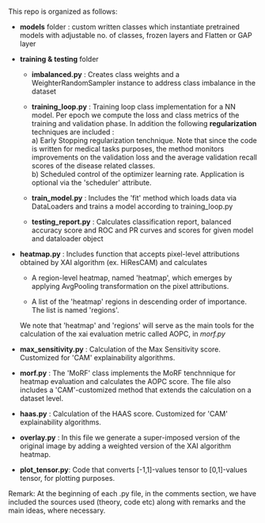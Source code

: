 This repo is organized as follows:

- **models** folder : custom written classes which instantiate pretrained models with adjustable no. of classes, frozen layers and Flatten or GAP layer

- **training & testing** folder <br/>
    
    - **imbalanced.py** : Creates class weights and a WeighterRandomSampler instance to address class imbalance in the dataset
    - **training_loop.py** : Training loop class implementation for a NN model. Per epoch we compute the loss and class metrics of the training and validation phase.
          In addition the following **regularization** techniques are included : <br/>
          a) Early Stopping regularization tenchnique. Note that since the code is written for medical tasks purposes, the method monitors improvements on the validation loss and the average validation recall scores of the disease related classes. <br/>
          b) Scheduled control of the optimizer learning rate. Application is optional via the 'scheduler' attribute.
          
    - **train_model.py** : Includes the 'fit' method which loads data via DataLoaders and trains a model according to training_loop.py
    - **testing_report.py** : Calculates classification report, balanced accuracy score and ROC and PR curves and scores for given model and dataloader object

- **heatmap.py** : Includes function that accepts pixel-level attributions obtained by XAI algorithm (ex. HiResCAM) and calculates 
    
    - A region-level heatmap, named 'heatmap', which emerges by applying AvgPooling transformation on the pixel attributions.
    
    - A list of the 'heatmap' regions in descending order of importance. The list is named 'regions'.

    We note that 'heatmap' and 'regions' will serve as the main tools for the calculation of the xai evaluation metric called AOPC, in *morf.py*

- **max_sensitivity.py** : Calculation of the Max Sensitivity score. Customized for 'CAM' explainability algorithms.

- **morf.py** : The 'MoRF' class implements the MoRF tenchnnique for heatmap evaluation and calculates the AOPC score. The file also includes a 'CAM'-customized method that extends the calculation on a dataset level.

- **haas.py** : Calculation of the HAAS score. Customized for 'CAM' explainability algorithms.

- **overlay.py** : In this file we generate a super-imposed version of the original image by adding a weighted version of the XAI algorithm heatmap.

- **plot_tensor.py**: Code that converts [-1,1]-values tensor to [0,1]-values tensor, for plotting purposes.

Remark: At the beginning of each .py file, in the comments section, we have included the sources used (theory, code etc) along with remarks and the main ideas, where necessary.
